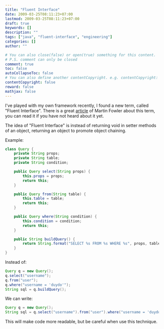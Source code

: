 ```yaml
---
title: "Fluent Interface"
date: 2009-03-25T08:11:23+07:00
lastmod: 2009-03-25T08:11:23+07:00
draft: true
keywords: []
description: ""
tags: ["java", "fluent-interface", "engineering"]
categories: []
author: ""

# You can also close(false) or open(true) something for this content.
# P.S. comment can only be closed
comment: true
toc: false
autoCollapseToc: false
# You can also define another contentCopyright. e.g. contentCopyright: "This is another copyright."
contentCopyright: false
reward: false
mathjax: false
---
```


I've played with my own  framework recently, I found a new term, called "Fluent Interface". There is a great [article](http://martinfowler.com/bliki/FluentInterface.html) of Martin Fowler about this term, you can read it if you have not heard about it yet.

The idea of  "Fluent Interface" is instead of returning void in  setter methods of an object, returning an object to promote object chaining.

<!--more-->

Example:
```java
class Query {
    private String props;
    private String table;
    private String condition;

    public Query select(String props) {
        this.props = props;
        return this;
    }

    public Query from(String table) {
        this.table = table;
        return this;
    }

    public Query where(String condition) {
        this.condition = condition;
        return this;
    }

    public String buildQuery() {
        return String.format("SELECT %s FROM %s WHERE %s", props, table, condition);
    }
}
```
Instead of:
```java
Query q = new Query();
q.select("username");
q.from("user");
q.where("username = 'duydo'");
String sql = q.buildQuery();
```
We can write:
```Java
Query q = new Query();
String sql = q.select("username").from("user").where("username = 'duydo'").buildQuery();
```
This will make code more readable, but be careful when use this technique.
